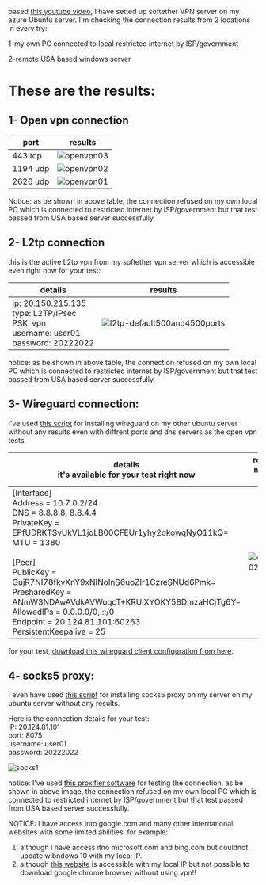 based [this youtube video](https://www.youtube.com/watch?v=H9157KFBPdc), I have setted up softether VPN server on my azure Ubuntu server.
I'm checking the connection results from 2 locations in every try:

1-my own PC connected to local restricted internet by ISP/government

2-remote USA based windows server

# These are the results:
## 1- Open vpn connection
port|results
-|-
443 tcp|![openvpn03](https://user-images.githubusercontent.com/64577273/196978432-bc63737e-a7aa-442b-9877-7a15079a049c.jpg)
1194 udp|![openvpn02](https://user-images.githubusercontent.com/64577273/196978704-fad2fd73-95cb-44ef-9637-08d8d02e0503.jpg)
2626 udp|![openvpn01](https://user-images.githubusercontent.com/64577273/196978197-950e42bc-81db-4a1e-9eab-f3a58e240b6e.jpg)

Notice: as be shown in above table, the connection refused on my own local PC which is connected to restricted internet by ISP/government but that test passed from USA based server successfully.

## 2- L2tp connection
this is the active L2tp vpn from my softether vpn server which is accessible even right now for your test:

details|results
-|-
ip: 20.150.215.135<br>type: L2TP/IPsec<br>PSK: vpn<br>username: user01<br>password: 20222022|![l2tp-default500and4500ports](https://user-images.githubusercontent.com/64577273/196980481-1284996d-51ec-41b7-a3c4-6e3bbf5e85ff.jpg)


notice: as be shown in above table, the connection refused on my own local PC which is connected to restricted internet by ISP/government but that test passed from USA based server successfully.

## 3- Wireguard connection:
I've used [this script](https://github.com/Nyr/wireguard-install) for installing wireguard on my other ubuntu server without any results even with diffrent ports and dns servers as the open vpn tests.

details<br>it's available for your test right now|result on my local PC
-|-
[Interface]<br>Address = 10.7.0.2/24<br>DNS = 8.8.8.8, 8.8.4.4<br>PrivateKey = EPfUDRKTSvUkVL1joLB00CFEUr1yhy2okowqNyO11kQ=<br>MTU = 1380<br><br>[Peer]<br>PublicKey = GujR7NI78fkvXnY9xNINoInS6uoZIr1CzreSNUd6Pmk=<br>PresharedKey = ANmW3NDAwAVdkAVWoqcT+KRUlXYOKY58DmzaHCjTg6Y=<br>AllowedIPs = 0.0.0.0/0, ::/0<br>Endpoint = 20.124.81.101:60263<br>PersistentKeepalive = 25|![openvpn02](https://user-images.githubusercontent.com/64577273/196988275-8f63c677-019c-4290-be98-b0130fa86bfa.jpg)

for your test, [download this wireguard client configuration from here](https://github.com/imahdio/VPN-issue/files/9831486/60263.zip).

## 4- socks5 proxy:
I even have used [this script](https://github.com/snoyiatk/3proxy) for installing socks5 proxy on my server on my ubuntu server without any results.

Here is the connection details for your test:<br>
IP: 20.124.81.101<br>
port: 8075<br>
username: user01<br>
password: 20222022<br>

![socks1](https://user-images.githubusercontent.com/64577273/196996481-bb9f1198-7656-4a8c-9145-69fb3ef9842b.jpg)

notice: I've used [this proxifier software](https://github.com/imahdio/VPN-issue/files/9831787/Proxifier.4.07.%2B.Portable.zip) for testing the connection. as be shown in above image, the connection refused on my own local PC which is connected to restricted internet by ISP/government but that test passed from USA based server successfully.

NOTICE: I have access into google.com and many other international websites with some limited abilities. for example:
1. although I have access itno microsoft.com and bing.com but couldnot update wibndows 10 with my local IP.
2. although [this website](https://www.google.com/chrome/) is accessible with my local IP but not possible to download google chrome browser without using vpn!!
